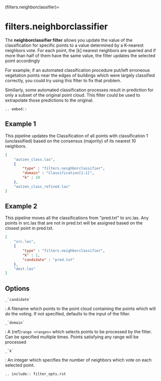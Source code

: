 (filters.neighborclassifier)=

# filters.neighborclassifier

The **neighborclassifier filter** allows you update the value of
the classification
for specific points to a value determined by a K-nearest neighbors vote.
For each point, the [k] nearest neighbors are queried and if more than half of
them have the same value, the filter updates the selected point accordingly

For example, if an automated classification procedure put/left erroneous
vegetation points near the edges of buildings which were largely classified
correctly, you could try using this filter to fix that problem.

Similiarly, some automated classification processes result in prediction for
only a subset of the original point cloud.  This filter could be used to
extrapolate those predictions to the original.

```{eval-rst}
.. embed::
```

## Example 1

This pipeline updates the Classification of all points with classification
1 (unclassified) based on the consensus (majority) of its nearest 10 neighbors.

```json
[
    "autzen_class.las",
    {
        "type" : "filters.neighborclassifier",
        "domain" : "Classification[1:1]",
        "k" : 10
    },
    "autzen_class_refined.las"
]
```

## Example 2

This pipeline moves all the classifications from "pred.txt"
to src.las.  Any points in src.las that are not in pred.txt will be
assigned based on the closest point in pred.txt.

```json
[
    "src.las",
    {
        "type" : "filters.neighborclassifier",
        "k" : 1,
        "candidate" : "pred.txt"
    },
    "dest.las"
]
```

## Options

`` _`candidate` ``

: A filename which points to the point cloud containing the points which
  will do the voting.  If not specified, defaults to the input of the filter.

`` _`domain` ``

: A {ref}`range <ranges>` which selects points to be processed by the filter.
  Can be specified multiple times.  Points satisfying any range will be
  processed

`` _`k` ``

: An integer which specifies the number of neighbors which vote on each
  selected point.

```{eval-rst}
.. include:: filter_opts.rst
```
